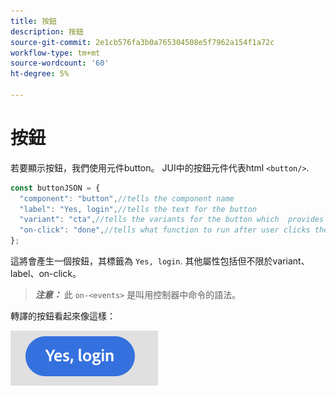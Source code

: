 ```yaml
---
title: 按鈕
description: 按鈕
source-git-commit: 2e1cb576fa3b0a765304508e5f7962a154f1a72c
workflow-type: tm+mt
source-wordcount: '60'
ht-degree: 5%

---
```



# 按鈕

若要顯示按鈕，我們使用元件button。
JUI中的按鈕元件代表html `<button/>`.

```js title="buttonJSON.js"
const buttonJSON = {
  "component": "button",//tells the component name
  "label": "Yes, login",//tells the text for the button
  "variant": "cta",//tells the variants for the button which  provides default styles
  "on-click": "done",//tells what function to run after user clicks the button
};
```

這將會產生一個按鈕，其標籤為 `Yes, login`. 其他屬性包括但不限於variant、label、on-click。
> **_注意：_**  此 `on-<events>` 是叫用控制器中命令的語法。

轉譯的按鈕看起來像這樣：

![按鈕](imgs/yes_login_button.png "按鈕")
